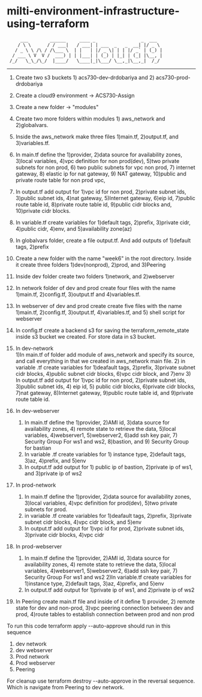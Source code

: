 # milti-environment-infrastructure-using-terraform


         ___        ______     ____ _                 _  ___  
        / \ \      / / ___|   / ___| | ___  _   _  __| |/ _ \ 
       / _ \ \ /\ / /\___ \  | |   | |/ _ \| | | |/ _` | (_) |
      / ___ \ V  V /  ___) | | |___| | (_) | |_| | (_| |\__, |
     /_/   \_\_/\_/  |____/   \____|_|\___/ \__,_|\__,_|  /_/ 
 ----------------------------------------------------------------- 



1.	Create two s3 buckets 1) acs730-dev-drdobariya and 2) acs730-prod-drdobariya
2.	Create a cloud9 environment -> ACS730-Assign
3.	Create a new folder -> "modules" 
4.	Create two more folders within modules 1) aws_network and 2)globalvars.
5.	Inside the aws_network make three files 1)main.tf, 2)output.tf, and 3)variables.tf.
6.	In main.tf define the 1)provider, 2)data source for availability zones, 3)local variables, 4)vpc definition for non prod(dev), 5)two private subnets for non prod, 6) two public subnets for vpc non prod, 7) internet gateway, 8) elastic ip for nat gateway, 9) NAT gateway, 10)public and private route table for non prod vpc, 
7.	In output.tf add output for 1)vpc id for non prod, 2)private subnet ids, 3)public subnet ids, 4)nat gateway, 5)Internet gateway, 6)eip id, 7)public route table id, 8)private route table id, 9)public cidr blocks and, 10)private cidr blocks.
8.	In variable.tf create variables for 1)default tags, 2)prefix, 3)private cidr, 4)public cidr, 4)env, and 5)availability zone(az)
9.	In globalvars folder, create a file output.tf. And add outputs of 1)default tags, 2)prefix
10.	Create a new folder with the name "week6" in the root directory. Inside it create three folders 1)dev(nonprod), 2)prod, and 3)Peering
11.	Inside dev folder create two folders 1)network, and 2)webserver
12.	In network folder of dev and prod create four files with the name 1)main.tf, 2)config.tf, 3)output.tf and 4)variables.tf.
13.	In webserver of dev and prod create create five files with the name 1)main.tf, 2)config.tf, 3)output.tf, 4)variables.tf, and 5) shell script for webserver
14.	In config.tf create a backend s3 for saving the terraform_remote_state inside s3 bucket we created. For store data in s3 bucket.
15.	In dev-network  
    1)In main.tf of folder add module of aws_network and specify its source, and call everything in that we created in aws_network main file. 
    2) in variable .tf create variables for 1)deafault tags, 2)prefix, 3)private subnet cidr blocks, 4)public subnet cidr blocks, 6)vpc cidr block, and 7)env
    3) In output.tf add output for 1)vpc id for non prod, 2)private subnet ids, 3)public subnet ids, 4) eip id, 5) public cidr blocks, 6)private cidr blocks, 7)nat gateway, 8)Internet gateway, 9)public route table id, and 9)private route table id.

16.	In dev-webserver
    1)	In main.tf define the 1)provider, 2)AMI id, 3)data source for availability zones, 4) remote state to retrieve the data, 5)local variables, 4)webserver1, 5)webserver2, 6)add ssh key pair, 7) Security Group For ws1 and ws2, 8)bastion, and 9) Security Group for bastian
    2)	In variable .tf create variables for 1) instance type, 2)default tags, 3)az, 4)prefix, and 5)env
    3)	In output.tf add output for 1) public ip of bastion, 2)private ip of ws1, and 3)private ip of ws2
 

17.	In prod-network  
    1) In main.tf define the 1)provider, 2)data source for availability zones, 3)local variables, 4)vpc definition for prod(dev), 5)two private subnets for prod.
    2) in variable .tf create variables for 1)deafault tags, 2)prefix, 3)private subnet cidr blocks, 4)vpc cidr block, and 5)env
    3) In output.tf add output for 1)vpc id for prod, 2)private subnet ids, 3)private cidr blocks, 4)vpc cidr

18.	In prod-webserver
    1)	In main.tf define the 1)provider, 2)AMI id, 3)data source for availability zones, 4) remote state to retrieve the data, 5)local variables, 4)webserver1, 5)webserver2, 6)add ssh key pair, 7) Security Group For ws1 and ws2
    2)In variable.tf create variables for 1)instance type, 2)default tags, 3)az, 4)prefix, and 5)env
    3) In output.tf add output for 1)private ip of ws1, and 2)private ip of ws2

19.	In Peering create main.tf file and inside of it define 1) provider, 2) remote state for dev and non-prod, 3)vpc peering connection between dev and prod, 4)route tables to establish connection between prod and non prod


To run this code terraform apply --auto-approve should run in this sequence
1)	dev network
2)	dev webserver
3)	Prod network
4)	Prod webserver
5)	Peering

For cleanup use terraform destroy --auto-approve in the reversal sequence. Which is navigate from Peering to dev network.





